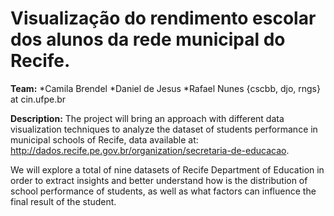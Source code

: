 # Visualização do rendimento escolar dos alunos da rede municipal do Recife.

**Team:**
*Camila Brendel
*Daniel de Jesus
*Rafael Nunes
{cscbb, djo, rngs} at cin.ufpe.br

**Description:** The project will bring an approach with different data visualization techniques to analyze the dataset of students performance in municipal schools of Recife, data available at: http://dados.recife.pe.gov.br/organization/secretaria-de-educacao.

We will explore a total of nine datasets of Recife Department of Education in order to extract insights and better understand how is the distribution of school performance of students, as well as what factors can influence the final result of the student.
